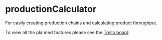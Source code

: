 # productionCalculator
For easily creating production chains and calculating product throughput.

To view all the planned features please see the [Trello board](https://trello.com/b/WxAPVdhK/prodcal-roadmap).
